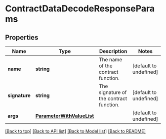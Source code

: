 # ContractDataDecodeResponseParams

## Properties

|Name | Type | Description | Notes|
|------------ | ------------- | ------------- | -------------|
|**name** | **string** | The name of the contract function. | [default to undefined]|
|**signature** | **string** | The signature of the contract function. | [default to undefined]|
|**args** | [**ParameterWithValueList**](ParameterWithValueList.md) |  | [default to undefined]|




[[Back to top]](#) [[Back to API list]](../../README.md#documentation-for-api-endpoints) [[Back to Model list]](../../README.md#documentation-for-models) [[Back to README]](../../README.md)
